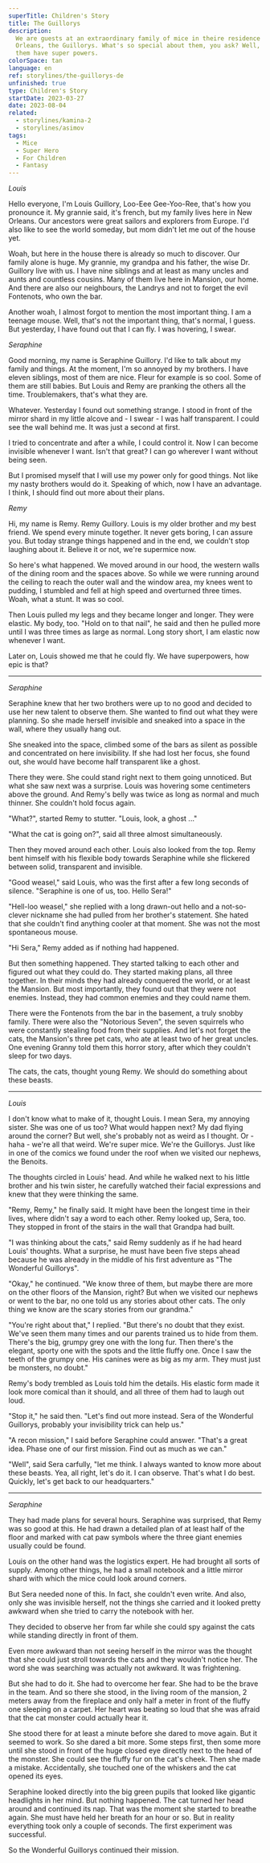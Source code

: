 ```yaml
---
superTitle: Children's Story
title: The Guillorys
description:
  We are guests at an extraordinary family of mice in theire residence in New
  Orleans, the Guillorys. What's so special about them, you ask? Well, some of
  them have super powers.
colorSpace: tan
language: en
ref: storylines/the-guillorys-de
unfinished: true
type: Children's Story
startDate: 2023-03-27
date: 2023-08-04
related:
  - storylines/kamina-2
  - storylines/asimov
tags:
  - Mice
  - Super Hero
  - For Children
  - Fantasy
---
```


_Louis_

Hello everyone, I'm Louis Guillory, Loo-Eee Gee-Yoo-Ree, that's how you
pronounce it. My grannie said, it's french, but my family lives here in New
Orleans. Our ancestors were great sailors and explorers from Europe. I'd also
like to see the world someday, but mom didn't let me out of the house yet.

Woah, but here in the house there is already so much to discover. Our family
alone is huge. My grannie, my grandpa and his father, the wise Dr. Guillory live
with us. I have nine siblings and at least as many uncles and aunts and
countless cousins. Many of them live here in Mansion, our home. And there are
also our neighbours, the Landrys and not to forget the evil Fontenots, who own
the bar.

Another woah, I almost forgot to mention the most important thing. I am a
teenage mouse. Well, that's not the important thing, that's normal, I guess. But
yesterday, I have found out that I can fly. I was hovering, I swear.

_Seraphine_

Good morning, my name is Seraphine Guillory. I'd like to talk about my family
and things. At the moment, I'm so annoyed by my brothers. I have eleven
siblings, most of them are nice. Fleur for example is so cool. Some of them are
still babies. But Louis and Remy are pranking the others all the time.
Troublemakers, that's what they are.

Whatever. Yesterday I found out something strange. I stood in front of the
mirror shard in my little alcove and - I swear - I was half transparent. I could
see the wall behind me. It was just a second at first.

I tried to concentrate and after a while, I could control it. Now I can become
invisible whenever I want. Isn't that great? I can go wherever I want without
being seen.

But I promised myself that I will use my power only for good things. Not like my
nasty brothers would do it. Speaking of which, now I have an advantage. I think,
I should find out more about their plans.

_Remy_

Hi, my name is Remy. Remy Guillory. Louis is my older brother and my best
friend. We spend every minute together. It never gets boring, I can assure you.
But today strange things happened and in the end, we couldn't stop laughing
about it. Believe it or not, we're supermice now.

So here's what happened. We moved around in our hood, the western walls of the
dining room and the spaces above. So while we were running around the ceiling to
reach the outer wall and the window area, my knees went to pudding, I stumbled
and fell at high speed and overturned three times. Woah, what a stunt. It was so
cool.

Then Louis pulled my legs and they became longer and longer. They were elastic.
My body, too. "Hold on to that nail", he said and then he pulled more until I
was three times as large as normal. Long story short, I am elastic now whenever
I want.

Later on, Louis showed me that he could fly. We have superpowers, how epic is
that?

---

_Seraphine_

Seraphine knew that her two brothers were up to no good and decided to use her
new talent to observe them. She wanted to find out what they were planning. So
she made herself invisible and sneaked into a space in the wall, where they
usually hang out.

She sneaked into the space, climbed some of the bars as silent as possible and
concentrated on here invisibility. If she had lost her focus, she found out, she
would have become half transparent like a ghost.

There they were. She could stand right next to them going unnoticed. But what
she saw next was a surprise. Louis was hovering some centimeters above the
ground. And Remy's belly was twice as long as normal and much thinner. She
couldn't hold focus again.

"What?", started Remy to stutter. "Louis, look, a ghost ..."

"What the cat is going on?", said all three almost simultaneously.

Then they moved around each other. Louis also looked from the top. Remy bent
himself with his flexible body towards Seraphine while she flickered between
solid, transparent and invisible.

"Good weasel," said Louis, who was the first after a few long seconds of
silence. "Seraphine is one of us, too. Hello Sera!"

"Hell-loo weasel," she replied with a long drawn-out hello and a not-so-clever
nickname she had pulled from her brother's statement. She hated that she
couldn't find anything cooler at that moment. She was not the most spontaneous
mouse.

"Hi Sera," Remy added as if nothing had happened.

But then something happened. They started talking to each other and figured out
what they could do. They started making plans, all three together. In their
minds they had already conquered the world, or at least the Mansion. But most
importantly, they found out that they were not enemies. Instead, they had common
enemies and they could name them.

There were the Fontenots from the bar in the basement, a truly snobby family.
There were also the "Notorious Seven", the seven squirrels who were constantly
stealing food from their supplies. And let's not forget the cats, the Mansion's
three pet cats, who ate at least two of her great uncles. One evening Granny
told them this horror story, after which they couldn't sleep for two days.

The cats, the cats, thought young Remy. We should do something about these
beasts.

---

_Louis_

I don't know what to make of it, thought Louis. I mean Sera, my annoying sister.
She was one of us too? What would happen next? My dad flying around the corner?
But well, she's probably not as weird as I thought. Or - haha - we're all that
weird. We're super mice. We're the Guillorys. Just like in one of the comics we
found under the roof when we visited our nephews, the Benoits.

The thoughts circled in Louis' head. And while he walked next to his little
brother and his twin sister, he carefully watched their facial expressions and
knew that they were thinking the same.

"Remy, Remy," he finally said. It might have been the longest time in their
lives, where didn't say a word to each other. Remy looked up, Sera, too. They
stopped in front of the stairs in the wall that Grandpa had built.

"I was thinking about the cats," said Remy suddenly as if he had heard Louis'
thoughts. What a surprise, he must have been five steps ahead because he was
already in the middle of his first adventure as "The Wonderful Guillorys".

"Okay," he continued. "We know three of them, but maybe there are more on the
other floors of the Mansion, right? But when we visited our nephews or went to
the bar, no one told us any stories about other cats. The only thing we know are
the scary stories from our grandma."

"You're right about that," I replied. "But there's no doubt that they exist.
We've seen them many times and our parents trained us to hide from them. There's
the big, grumpy grey one with the long fur. Then there's the elegant, sporty one
with the spots and the little fluffy one. Once I saw the teeth of the grumpy
one. His canines were as big as my arm. They must just be monsters, no doubt."

Remy's body trembled as Louis told him the details. His elastic form made it
look more comical than it should, and all three of them had to laugh out loud.

"Stop it," he said then. "Let's find out more instead. Sera of the Wonderful
Guillorys, probably your invisibility trick can help us."

"A recon mission," I said before Seraphine could answer. "That's a great idea.
Phase one of our first mission. Find out as much as we can."

"Well", said Sera carfully, "let me think. I always wanted to know more about
these beasts. Yea, all right, let's do it. I can observe. That's what I do best.
Quickly, let's get back to our headquarters."

---

_Seraphine_

They had made plans for several hours. Seraphine was surprised, that Remy was so
good at this. He had drawn a detailed plan of at least half of the floor and
marked with cat paw symbols where the three giant enemies usually could be
found.

Louis on the other hand was the logistics expert. He had brought all sorts of
supply. Among other things, he had a small notebook and a little mirror shard
with which the mice could look around corners.

But Sera needed none of this. In fact, she couldn't even write. And also, only
she was invisible herself, not the things she carried and it looked pretty
awkward when she tried to carry the notebook with her.

They decided to observe her from far while she could spy against the cats while
standing directly in front of them.

Even more awkward than not seeing herself in the mirror was the thought that she
could just stroll towards the cats and they wouldn't notice her. The word she
was searching was actually not awkward. It was frightening.

But she had to do it. She had to overcome her fear. She had to be the brave in
the team. And so there she stood, in the living room of the mansion, 2 meters
away from the fireplace and only half a meter in front of the fluffy one
sleeping on a carpet. Her heart was beating so loud that she was afraid that the
cat monster could actually hear it.

She stood there for at least a minute before she dared to move again. But it
seemed to work. So she dared a bit more. Some steps first, then some more until
she stood in front of the huge closed eye directly next to the head of the
monster. She could see the fluffy fur on the cat's cheek. Then she made a
mistake. Accidentally, she touched one of the whiskers and the cat opened its
eyes.

Seraphine looked directly into the big green pupils that looked like gigantic
headlights in her mind. But nothing happened. The cat turned her head around and
continued its nap. That was the moment she started to breathe again. She must
have held her breath for an hour or so. But in reality everything took only a
couple of seconds. The first experiment was successful.

So the Wonderful Guillorys continued their mission.
